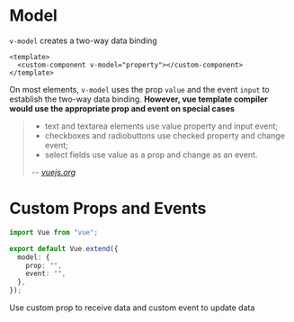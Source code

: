 # Model

`v-model` creates a two-way data binding

```vue
<template>
  <custom-component v-model="property"></custom-component>
</template>
```

On most elements, `v-model` uses the prop `value` and the event `input` to
establish the two-way data binding. **However, vue template compiler would use
the appropriate prop and event on special cases**

> - text and textarea elements use value property and input event;
> - checkboxes and radiobuttons use checked property and change event;
> - select fields use value as a prop and change as an event.
>
> -- <cite>[vuejs.org](https://vuejs.org/v2/guide/forms.html#Checkbox)</cite>

# Custom Props and Events

```ts
import Vue from "vue";

export default Vue.extend({
  model: {
    prop: "",
    event: "",
  },
});
```

Use custom prop to receive data and custom event to update data
